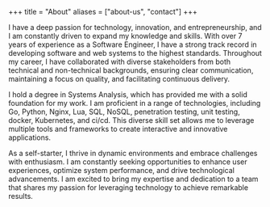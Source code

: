 +++
title = "About"
aliases = ["about-us", "contact"]
+++

I have a deep passion for technology, innovation, and entrepreneurship, and I am constantly driven to expand my knowledge and skills. With over 7 years of experience as a Software Engineer, I have a strong track record in developing software and web systems to the highest standards. Throughout my career, I have collaborated with diverse stakeholders from both technical and non-technical backgrounds, ensuring clear communication, maintaining a focus on quality, and facilitating continuous delivery.

I hold a degree in Systems Analysis, which has provided me with a solid foundation for my work. I am proficient in a range of technologies, including Go, Python, Nginx, Lua, SQL, NoSQL, penetration testing, unit testing, docker, Kubernetes, and ci/cd. This diverse skill set allows me to leverage multiple tools and frameworks to create interactive and innovative applications.

As a self-starter, I thrive in dynamic environments and embrace challenges with enthusiasm. I am constantly seeking opportunities to enhance user experiences, optimize system performance, and drive technological advancements. I am excited to bring my expertise and dedication to a team that shares my passion for leveraging technology to achieve remarkable results.